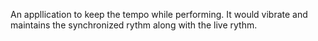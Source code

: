 An appllication to keep the tempo while performing. It would vibrate and maintains the synchronized rythm along with the live rythm.

